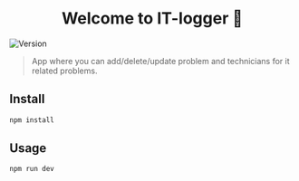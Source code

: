 <h1 align="center">Welcome to IT-logger 👋</h1>
<p>
  <img alt="Version" src="https://img.shields.io/badge/version-0.1.0-blue.svg?cacheSeconds=2592000" />
</p>

> App where you can add/delete/update problem and technicians for it related problems.

## Install

```sh
npm install
```

## Usage

```sh
npm run dev
```

